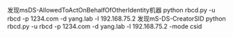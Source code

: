 发现msDS-AllowedToActOnBehalfOfOtherIdentity机器
python rbcd.py -u rbcd -p 1234.com -d yang.lab -l 192.168.75.2
发现mS-DS-CreatorSID
python rbcd.py -u rbcd -p 1234.com -d yang.lab -l 192.168.75.2 -mode csid
